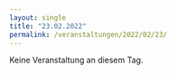```yaml
---
layout: single
title: "23.02.2022"
permalink: /veranstaltungen/2022/02/23/
---
```


Keine Veranstaltung an diesem Tag.
